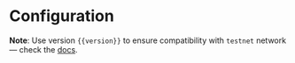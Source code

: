 <script setup>
  import { data } from '../../versions.data'
  const { version } = data
</script>

# Configuration

**Note**: Use version `{{version}}` to ensure compatibility with `testnet` network — check the [docs](https://docs.fuel.network/guides/installation/#using-the-latest-toolchain).
